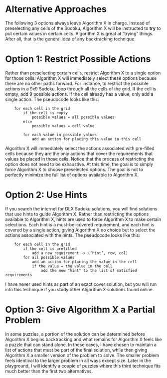 # Alternative Approaches

The following 3 options always leave Algorithm X in charge. Instead of preselecting any cells of the Sudoku, Algorithm X will be instructed to __try__ to put certain values in certain cells. Algorithm X is great at “trying” things. After all, that is the general idea of any backtracking technique.

# Option 1: Restrict Possible Actions

Rather than preselecting certain cells, restrict Algorithm X to a single option for those cells. Algorithm X will immediately select these options because there are no other paths forward. For instance, to restrict the possible actions in a 9x9 Sudoku, loop through all the cells of the grid. If the cell is empty, add 9 possible actions. If the cell already has a value, only add a single action. The pseudocode looks like this:

```text
    for each cell in the grid
        if the cell is empty
            possible values = all possible values
        else
            possible values = cell value

        for each value in possible values
            add an action for placing this value in this cell
```

Algorithm X will immediately select the actions associated with pre-filled cells because they are the only actions that cover the requirements that values be placed in those cells. Notice that the process of restricting the option does not need to be exhaustive. At this time, the goal is to simply force Algorithm X to choose preselected options. The goal is not to perfectly minimize the full list of options available to Algorithm X.

# Option 2: Use Hints

If you search the internet for DLX Sudoku solutions, you will find solutions that use hints to guide Algorithm X. Rather than restricting the options available to Algorithm X, hints are used to force Algorithm X to make certain selections. Each hint is a must-be-covered requirement, and each hint is covered by a single action, giving Algorithm X no choice but to select the actions associated with the hints. The pseudocode looks like this:

```text
    for each cell in the grid
        if the cell is prefilled
            add a new requirement -> (‘hint’, row, col)
        for all possible values
            add an action for placing the value in the cell
            if the value = the value in the cell
                add the new "hint" to the list of satisfied requirements
```

I have never used hints as part of an exact cover solution, but you will run into this technique if you study other Algorithm X solutions found online.

# Option 3: Give Algorithm X a Partial Problem

In some puzzles, a portion of the solution can be determined before Algorithm X begins backtracking and what remains for Algorithm X feels like a puzzle that can stand alone. In these cases, I have chosen to maintain a list of actions that must be part of the final solution, while then giving Algorithm X a smaller version of the problem to solve. The smaller problem feels identical to the larger problem in all ways except size. Later in the playground, I will identify a couple of puzzles where this third technique fits much better than the first two alternatives.
